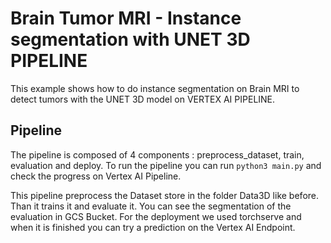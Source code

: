 # Brain Tumor MRI - Instance segmentation with UNET 3D PIPELINE

 This example shows how to do instance segmentation on Brain MRI to detect tumors with the UNET 3D model on VERTEX AI PIPELINE.

 ## Pipeline

 The pipeline is composed of 4 components :  preprocess_dataset, train, evaluation and deploy.
 To run the pipeline you can run `python3 main.py` and check the progress on Vertex AI Pipeline.

 This pipeline preprocess the Dataset store in the folder Data3D like before. Than it trains it and evaluate it. You can see the segmentation of the evaluation in GCS Bucket. For the deployment we used torchserve and when it is finished you can try a prediction on the Vertex AI Endpoint.
